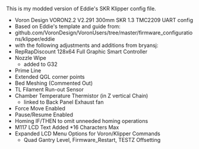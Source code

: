 This is my modded version of Eddie's SKR Klipper config file.

* Voron Design VORON2.2 V2.291 300mm SKR 1.3 TMC2209 UART config
* Based on Eddie's template and guide from:
* github.com/VoronDesign/VoronUsers/tree/master/firmware_configurations/klipper/eddie
* with the following adjustments and additions from bryansj:
*   RepRapDiscount 128x64 Full Graphic Smart Controller
*   Nozzle Wipe
    *   added to G32
*   Prime Line
*   Extended QGL corner points
*   Bed Meshing (Commented Out)
*   TL Filament Run-out Sensor
*   Chamber Temperature Thermistor (in Z vertical Chain)
    *   linked to Back Panel Exhaust fan 
*   Force Move Enabled
*   Pause/Resume Enabled
*   Homing IF/THEN to omit unneeded homing operations
*   M117 LCD Text Added *16 Characters Max
*   Expanded LCD Menu Options for Voron/Klipper Commands
    *   Quad Gantry Level, Firmware_Restart, TESTZ Offsetting